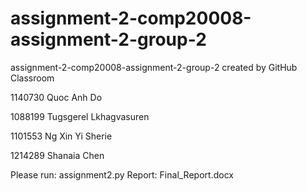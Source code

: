 # assignment-2-comp20008-assignment-2-group-2
assignment-2-comp20008-assignment-2-group-2 created by GitHub Classroom

1140730 Quoc Anh Do

1088199 Tugsgerel Lkhagvasuren

1101553 Ng Xin Yi Sherie

1214289 Shanaia Chen

Please run: assignment2.py
Report: Final_Report.docx
